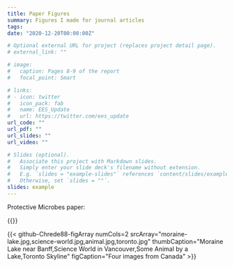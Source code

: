 ```yaml
---
title: Paper Figures
summary: Figures I made for journal articles
tags:
date: "2020-12-20T00:00:00Z"

# Optional external URL for project (replaces project detail page).
# external_link: ""

# image:
#   caption: Pages 8-9 of the report
#   focal_point: Smart

# links:
# - icon: twitter
#   icon_pack: fab
#   name: EES_Update
#   url: https://twitter.com/ees_update
url_code: ""
url_pdf: ""
url_slides: ""
url_video: ""

# Slides (optional).
#   Associate this project with Markdown slides.
#   Simply enter your slide deck's filename without extension.
#   E.g. `slides = "example-slides"` references `content/slides/example-slides.md`.
#   Otherwise, set `slides = ""`.
slides: example
---
```


Protective Microbes paper: 
<br>


{{<github-Chrede88-figArray numCols=4 srcArray="images/fig1.jpg,images/fig2.jpg,images/fig3.jpg,images/fig4.jpg">}}

{{< github-Chrede88-figArray numCols=2 srcArray="moraine-lake.jpg,science-world.jpg,animal.jpg,toronto.jpg" thumbCaption="Moraine Lake near Banff,Science World in Vancouver,Some Animal by a Lake,Toronto Skyline" figCaption="Four images from Canada" >}}
